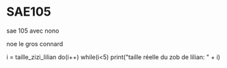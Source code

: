 # SAE105
sae 105 avec nono

noe le gros connard

i = taille_zizi_lilian
do(i++)
while(i<5)
print("taille réelle du zob de lilian: " + i)
